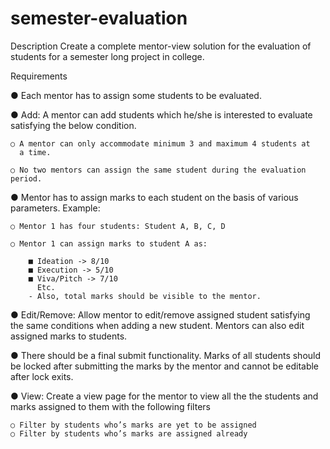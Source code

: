 # semester-evaluation

Description
Create a complete mentor-view solution for the evaluation of students for a semester
long project in college.

Requirements

● Each mentor has to assign some students to be evaluated.

● Add: A mentor can add students which he/she is interested to evaluate satisfying
the below condition.

    ○ A mentor can only accommodate minimum 3 and maximum 4 students at
      a time.
    
    ○ No two mentors can assign the same student during the evaluation period.

● Mentor has to assign marks to each student on the basis of various parameters.
Example:

    ○ Mentor 1 has four students: Student A, B, C, D
    
    ○ Mentor 1 can assign marks to student A as:
    
        ■ Ideation -> 8/10
        ■ Execution -> 5/10
        ■ Viva/Pitch -> 7/10
          Etc.
        - Also, total marks should be visible to the mentor.
        
● Edit/Remove: Allow mentor to edit/remove assigned student satisfying the same
conditions when adding a new student. Mentors can also edit assigned marks to
students.

● There should be a final submit functionality. Marks of all students should be
locked after submitting the marks by the mentor and cannot be editable after lock
exits.

● View: Create a view page for the mentor to view all the the students and marks
assigned to them with the following filters

    ○ Filter by students who’s marks are yet to be assigned
    ○ Filter by students who’s marks are assigned already
